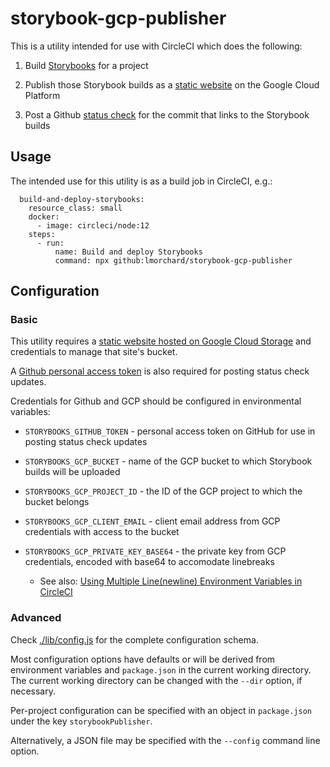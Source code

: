 # storybook-gcp-publisher

This is a utility intended for use with CircleCI which does the following:

1. Build [Storybooks][storybook] for a project

1. Publish those Storybook builds as a [static website][] on the Google Cloud Platform

1. Post a Github [status check][] for the commit that links to the Storybook builds

## Usage

The intended use for this utility is as a build job in CircleCI, e.g.:

```
  build-and-deploy-storybooks:
    resource_class: small
    docker:
      - image: circleci/node:12
    steps:
      - run:
          name: Build and deploy Storybooks
          command: npx github:lmorchard/storybook-gcp-publisher
```

## Configuration

### Basic

This utility requires a [static website hosted on Google Cloud Storage](https://cloud.google.com/storage/docs/hosting-static-website) and credentials to manage that site's bucket.

A [Github personal access token](https://docs.github.com/en/github/authenticating-to-github/creating-a-personal-access-token) is also required for posting status check updates.

Credentials for Github and GCP should be configured in environmental variables:

* `STORYBOOKS_GITHUB_TOKEN` - personal access token on GitHub for use in posting status check updates

* `STORYBOOKS_GCP_BUCKET` - name of the GCP bucket to which Storybook builds will be uploaded

* `STORYBOOKS_GCP_PROJECT_ID` - the ID of the GCP project to which the bucket belongs

* `STORYBOOKS_GCP_CLIENT_EMAIL` - client email address from GCP credentials with access to the bucket

* `STORYBOOKS_GCP_PRIVATE_KEY_BASE64` - the private key from GCP credentials, encoded with base64 to accomodate linebreaks

  * See also: [Using Multiple Line(newline) Environment Variables in CircleCI](https://support.circleci.com/hc/en-us/articles/360046094254-Using-Multiple-Line-newline-Environment-Variables-in-CircleCI)

### Advanced

Check [./lib/config.js](./lib/config.js) for the complete configuration schema.

Most configuration options have defaults or will be derived from environment variables and `package.json` in the current working directory. The current working directory can be changed with the `--dir` option, if necessary.

Per-project configuration can be specified with an object in `package.json` under the key `storybookPublisher`.

Alternatively, a JSON file may be specified with the `--config` command line option.

[status check]: https://docs.github.com/en/github/collaborating-with-issues-and-pull-requests/about-status-checks
[static website]: https://cloud.google.com/storage/docs/hosting-static-website
[storybook]: https://storybook.js.org/